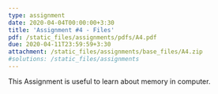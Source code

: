 ```yaml
---
type: assignment
date: 2020-04-04T00:00:00+3:30 
title: 'Assignment #4 - Files'
pdf: /static_files/assignments/pdfs/A4.pdf
due: 2020-04-11T23:59:59+3:30
attachment: /static_files/assignments/base_files/A4.zip
#solutions: /static_files/assignments
---
```

This Assignment is useful to learn about memory in computer.